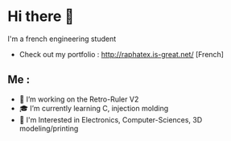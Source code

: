 # Hi there 👋
I'm a french engineering student
- Check out my portfolio : http://raphatex.is-great.net/ [French]

## Me :
- 📏 I’m working on the Retro-Ruler V2
- 🎓 I’m currently learning C, injection molding
- 👀 I'm Interested in Electronics, Computer-Sciences, 3D modeling/printing
